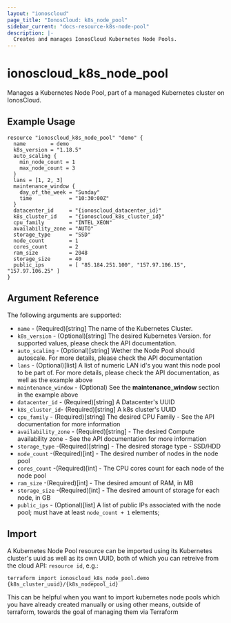 ```yaml
---
layout: "ionoscloud"
page_title: "IonosCloud: k8s_node_pool"
sidebar_current: "docs-resource-k8s-node-pool"
description: |-
  Creates and manages IonosCloud Kubernetes Node Pools.
---
```


# ionoscloud_k8s_node_pool

Manages a Kubernetes Node Pool, part of a managed Kubernetes cluster on IonosCloud.

## Example Usage

```hcl
resource "ionoscloud_k8s_node_pool" "demo" {
  name        = demo
  k8s_version = "1.18.5"
  auto_scaling {
    min_node_count = 1
    max_node_count = 3
  }
  lans = [1, 2, 3]
  maintenance_window {
    day_of_the_week = "Sunday"
    time            = "10:30:00Z"
  }
  datacenter_id     = "{ionoscloud_datacenter_id}"
  k8s_cluster_id    = "{ionoscloud_k8s_cluster_id}"
  cpu_family        = "INTEL_XEON"
  availability_zone = "AUTO"
  storage_type      = "SSD"
  node_count        = 1
  cores_count       = 2
  ram_size          = 2048
  storage_size      = 40
  public_ips        = [ "85.184.251.100", "157.97.106.15", "157.97.106.25" ]
}

```

## Argument Reference

The following arguments are supported:

- `name` - (Required)[string] The name of the Kubernetes Cluster.
- `k8s_version` - (Optional)[string] The desired Kubernetes Version. for supported values, please check the API documentation.
- `auto_scaling` - (Optional)[string] Wether the Node Pool should autoscale. For more details, please check the API documentation
- `lans` - (Optional)[list] A list of numeric LAN id's you want this node pool to be part of. For more details, please check the API documentation, as well as the example above
- `maintenance_window` - (Optional) See the **maintenance_window** section in the example above
- `datacenter_id` - (Required)[string] A Datacenter's UUID
- `k8s_cluster_id`- (Required)[string] A k8s cluster's UUID
- `cpu_family` - (Required)[string] The desired CPU Family - See the API documentation for more information
- `availability_zone` - (Required)[string] - The desired Compute availability zone - See the API documentation for more information
- `storage_type` -(Required)[string] - The desired storage type - SSD/HDD
- `node_count` -(Required)[int] - The desired number of nodes in the node pool
- `cores_count` -(Required)[int] - The CPU cores count for each node of the node pool
- `ram_size` -(Required)[int] - The desired amount of RAM, in MB
- `storage_size` -(Required)[int] - The desired amount of storage for each node, in GB
- `public_ips` - (Optional)[list] A list of public IPs associated with the node pool; must have at least `node_count + 1` elements;  
## Import

A Kubernetes Node Pool resource can be imported using its Kubernetes cluster's uuid as well as its own UUID, both of which you can retreive from the cloud API: `resource id`, e.g.:

```shell
terraform import ionoscloud_k8s_node_pool.demo {k8s_cluster_uuid}/{k8s_nodepool_id}
```

This can be helpful when you want to import kubernetes node pools which you have already created manually or using other means, outside of terraform, towards the goal of managing them via Terraform
